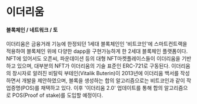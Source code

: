 # 이더리움

#### 블록체인 / 네트워크 / 토

이더리움은 금융거래 기능에 한정되던 1세대 블록체인인 '비트코인'에 스마트컨트랙을 적용하여 블록체인 위에 다양한 dapp을 구현가능하게 한 2세대 블록체인 플랫폼이다. NFT에 있어서도 오픈씨, 파운데이션 등의 대형 NFT마켓플레이스들이 이더리움을 기반하고 있으며, 대부분의 NFT가 이더리움의 기술 표준인 ERC-721로 구동된다. 이더리움의 창시자로 알려진 비탈릭 부테인(Vitalik Buterin)이 2013년에 이더리움 백서를 작성하면서 개발을 제안하였으며, 블록을 생성하는 합의 알고리즘으로는 비트코인과 같이 작업증명(POS)를 채택하고 있다. 이후 '이더리움 2.0' 업데이트를 통해 합의 알고리즘으로 POS(Proof of stake)를 도입할 예정이다.
